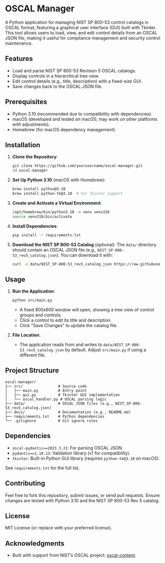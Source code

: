 # OSCAL Manager

A Python application for managing NIST SP 800-53 control catalogs in OSCAL format, featuring a graphical user interface (GUI) built with Tkinter. This tool allows users to load, view, and edit control details from an OSCAL JSON file, making it useful for compliance management and security control maintenance.

## Features
- Load and parse NIST SP 800-53 Revision 5 OSCAL catalogs.
- Display controls in a hierarchical tree view.
- Edit control details (e.g., title, description) with a fixed-size GUI.
- Save changes back to the OSCAL JSON file.

## Prerequisites
- Python 3.10 (recommended due to compatibility with dependencies).
- macOS (developed and tested on macOS; may work on other platforms with adjustments).
- Homebrew (for macOS dependency management).

## Installation

1. **Clone the Repository**:
   ```bash
   git clone https://github.com/yourusername/oscal-manager.git
   cd oscal-manager
   ```

2. **Set Up Python 3.10** (macOS with Homebrew):
   ```bash
   brew install python@3.10
   brew install python-tk@3.10  # For Tkinter support
   ```

3. **Create and Activate a Virtual Environment**:
   ```bash
   /opt/homebrew/bin/python3.10 -m venv venv310
   source venv310/bin/activate
   ```

4. **Install Dependencies**:
   ```bash
   pip install -r requirements.txt
   ```

5. **Download the NIST SP 800-53 Catalog** (optional):
   The `data/` directory should contain an OSCAL JSON file (e.g., `NIST_SP-800-53_rev5_catalog.json`). You can download it with:
   ```bash
   curl -o data/NIST_SP-800-53_rev5_catalog.json https://raw.githubusercontent.com/usnistgov/oscal-content/main/nist.gov/SP800-53/rev5/json/NIST_SP-800-53_rev5_catalog.json
   ```

## Usage
1. **Run the Application**:
   ```bash
   python src/main.py
   ```
   - A fixed 800x600 window will open, showing a tree view of control groups and controls.
   - Click a control to edit its title and description.
   - Click "Save Changes" to update the catalog file.

2. **File Location**:
   - The application reads from and writes to `data/NIST_SP-800-53_rev5_catalog.json` by default. Adjust `src/main.py` if using a different file.

## Project Structure
```
oscal-manager/
├── src/                # Source code
│   ├── main.py         # Entry point
│   ├── gui.py          # Tkinter GUI implementation
│   └── oscal_handler.py # OSCAL parsing logic
├── data/               # OSCAL JSON files (e.g., NIST_SP-800-53_rev5_catalog.json)
├── docs/               # Documentation (e.g., README.md)
├── requirements.txt    # Python dependencies
└── .gitignore          # Git ignore rules
```

## Dependencies
- `oscal-pydantic==2023.3.21`: For parsing OSCAL JSON.
- `pydantic==1.10.13`: Validation library (v1 for compatibility).
- `tkinter`: Built-in Python GUI library (requires `python-tk@3.10` on macOS).

See `requirements.txt` for the full list.

## Contributing
Feel free to fork this repository, submit issues, or send pull requests. Ensure changes are tested with Python 3.10 and the NIST SP 800-53 Rev 5 catalog.

## License
MIT License (or replace with your preferred license).

## Acknowledgments
- Built with support from NIST’s OSCAL project: [oscal-content](https://github.com/usnistgov/oscal-content).
